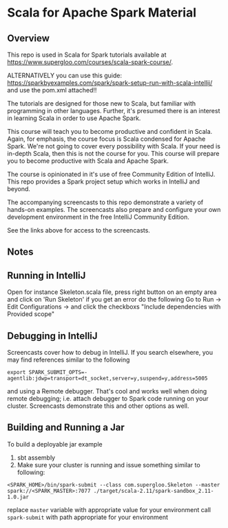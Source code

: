 # Scala for Apache Spark Material

## Overview
This repo is used in Scala for Spark tutorials available at https://www.supergloo.com/courses/scala-spark-course/.

ALTERNATIVELY you can use this guide: https://sparkbyexamples.com/spark/spark-setup-run-with-scala-intellij/ and use the pom.xml attached!!

The tutorials are designed for those new to Scala, but familiar with programming in other languages.  Further, it's presumed there is an interest in learning Scala in order to use Apache Spark.  

This course will teach you to become productive and confident in Scala.  Again, for emphasis, the course focus is Scala condensed for Apache Spark.  We're not going to cover every possibility with Scala.  If your need is in-depth Scala, then this is not the course for you.  This course will prepare you to become productive with Scala and Apache Spark.

The course is opinionated in it's use of free Community Edition of IntelliJ.  This repo provides a Spark project setup which works in IntelliJ and beyond. 

The accompanying screencasts to this repo demonstrate a variety of hands-on examples.  The screencasts also prepare and configure your own development environment in the free IntelliJ Community Edition.

See the links above for access to the screencasts.

## Notes
## Running in IntelliJ
Open for instance Skeleton.scala file, press right button on an empty area and click on 'Run Skeleton' if you get an error do the following
Go to Run -> Edit Configurations -> and click the checkboxs "Include dependencies with Provided scope"

## Debugging in IntelliJ

Screencasts cover how to debug in IntelliJ.  If you search elsewhere, you may find references similar to the following

`export SPARK_SUBMIT_OPTS=-agentlib:jdwp=transport=dt_socket,server=y,suspend=y,address=5005`

and using a Remote debugger.  That's cool and works well when doing remote debugging; i.e. attach debugger to Spark code running on your cluster.  Screencasts demonstrate this and other options as well.


## Building and Running a Jar
To build a deployable jar example

1. sbt assembly
2. Make sure your cluster is running and issue something similar to following:

```
<SPARK_HOME>/bin/spark-submit --class com.supergloo.Skeleton --master spark://<SPARK_MASTER>:7077 ./target/scala-2.11/spark-sandbox_2.11-1.0.jar
```

replace `master` variable with appropriate value for your environment
call `spark-submit` with path appropriate for your environment
